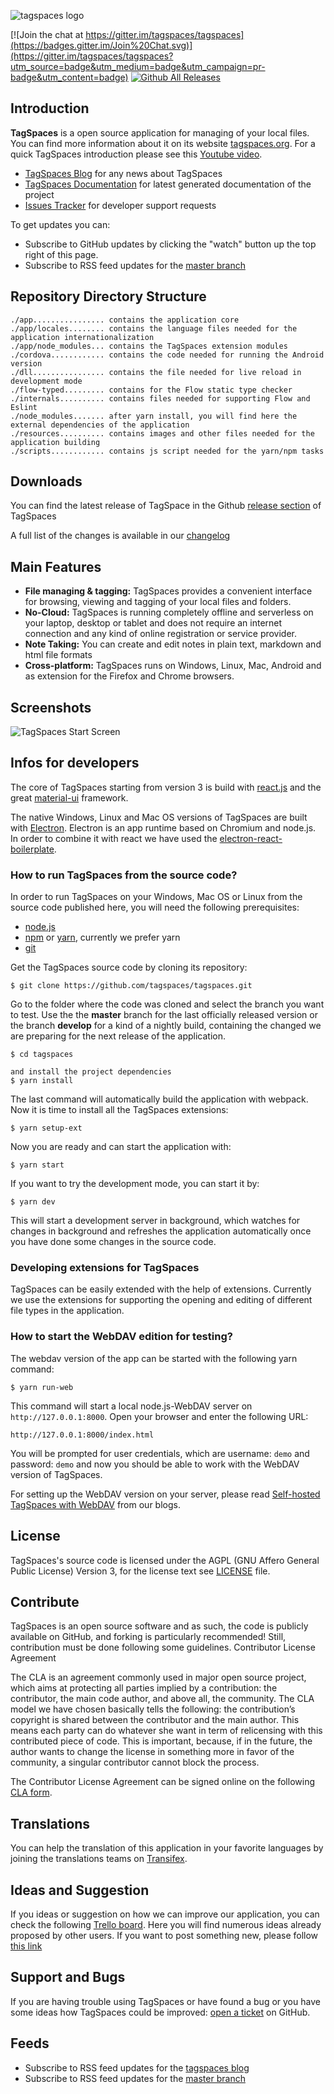 
![tagspaces logo](https://raw.github.com/tagspaces/tagspaces/master/data/assets/icon96.png)

<!-- ![tagspaces@travis](https://travis-ci.org/tagspaces/tagspaces.svg?branch=master) -->
[![Join the chat at https://gitter.im/tagspaces/tagspaces](https://badges.gitter.im/Join%20Chat.svg)](https://gitter.im/tagspaces/tagspaces?utm_source=badge&utm_medium=badge&utm_campaign=pr-badge&utm_content=badge) [![Github All Releases](https://img.shields.io/github/downloads/tagspaces/tagspaces/total.svg)]()

## Introduction

**TagSpaces** is a open source application for managing of your local files. You can find more information about it on its website [tagspaces.org](https://tagspaces.org/). For a quick TagSpaces introduction please see this [Youtube video](https://www.youtube.com/embed/CJ2hYU6U-C8).

- [TagSpaces Blog](https://www.tagspaces.org/blog/) for any news about TagSpaces
- [TagSpaces Documentation](https://docs.tagspaces.org/) for latest generated documentation of the project
- [Issues Tracker](https://github.com/tagspaces/tagspaces/issues) for developer support requests

To get updates you can:
- Subscribe to GitHub updates by clicking the "watch" button up the top right of this page.
- Subscribe to RSS feed updates for the [master branch](https://github.com/tagspaces/tagspaces/commits/master.atom)

## Repository Directory Structure

    ./app................ contains the application core
    ./app/locales........ contains the language files needed for the application internationalization
    ./app/node_modules... contains the TagSpaces extension modules
    ./cordova............ contains the code needed for running the Android version
    ./dll................ contains the file needed for live reload in development mode
    ./flow-typed......... contains for the Flow static type checker
    ./internals.......... contains files needed for supporting Flow and Eslint
	./node_modules....... after yarn install, you will find here the external dependencies of the application
    ./resources.......... contains images and other files needed for the application building
    ./scripts............ contains js script needed for the yarn/npm tasks

## Downloads
You can find the latest release of TagSpace in the Github [release section](https://github.com/tagspaces/tagspaces/releases/) of TagSpaces

A full list of the changes is available in our [changelog](CHANGELOG.md)

## Main Features

* **File managing & tagging:** TagSpaces provides a convenient interface for browsing, viewing and tagging of your local files and folders.
* **No-Cloud:** TagSpaces is running completely offline and serverless on your laptop, desktop or tablet and does not require an internet connection and any kind of online registration or service provider.
* **Note Taking:** You can create and edit notes in plain text, markdown and html file formats
* **Cross-platform:** TagSpaces runs on Windows, Linux, Mac, Android and as extension for the Firefox and Chrome browsers.

## Screenshots

![TagSpaces Start Screen](https://www.tagspaces.org/content/v3-x/tagspaces-next-theming.png)

## Infos for developers

The core of TagSpaces starting from version 3 is build with [react.js](https://reactjs.org/) and the great [material-ui](https://material-ui.com/) framework.

The native Windows, Linux and Mac OS versions of TagSpaces are built with [Electron](https://electron.atom.io/). Electron is an app runtime based on Chromium and node.js. In order to combine it with react we have used the [electron-react-boilerplate](https://github.com/chentsulin/electron-react-boilerplate).

### How to run TagSpaces from the source code?
In order to run TagSpaces on your Windows, Mac OS or Linux from the source code published here, you will need the following prerequisites:
 * [node.js](https://nodejs.org/)
 * [npm](https://www.npmjs.com/) or [yarn](https://yarnpkg.com), currently we prefer yarn
 * [git](http://git-scm.org/)

Get the TagSpaces source code by cloning its repository:

    $ git clone https://github.com/tagspaces/tagspaces.git

Go to the folder where the code was cloned and select the branch you want to test. Use the the **master** branch for the last officially released version or the branch **develop** for a kind of a nightly build, containing the changed we are preparing for the next release of the application.

    $ cd tagspaces

	and install the project dependencies
    $ yarn install

The last command will automatically build the application with webpack. Now it is time to install all the TagSpaces extensions:

	$ yarn setup-ext

Now you are ready and can start the application with:

	$ yarn start

If you want to try the development mode, you can start it by:

	$ yarn dev

This will start a development server in background, which watches for changes in background and refreshes the application automatically once you have done some changes in the source code.

### Developing extensions for TagSpaces
TagSpaces can be easily extended with the help of extensions. Currently we use the extensions for supporting the opening and editing of different file types in the application.

### How to start the WebDAV edition for testing?
The webdav version of the app can be started with the following yarn command:

    $ yarn run-web

This command will start a local node.js-WebDAV server on `http://127.0.0.1:8000`. Open your browser and enter the following URL:

    http://127.0.0.1:8000/index.html

You will be prompted for user credentials, which are username: `demo` and password: `demo` and now you should be able to work with the WebDAV version of TagSpaces.

For setting up the WebDAV version on your server, please read [Self-hosted TagSpaces with WebDAV](https://docs.tagspaces.org/selfhosting.html) from our blogs.

## License
TagSpaces's source code is licensed under the AGPL (GNU Affero General Public License) Version 3, for the license text see [LICENSE](LICENSE) file.

## Contribute
TagSpaces is an open source software and as such, the code is publicly available on GitHub, and forking is particularly recommended! Still, contribution must be done following some guidelines.
Contributor License Agreement

The CLA is an agreement commonly used in major open source project, which aims at protecting all parties implied by a contribution: the contributor, the main code author, and above all, the community. The CLA model we have chosen basically tells the following: the contribution’s copyright is shared between the contributor and the main author. This means each party can do whatever she want in term of relicensing with this contributed piece of code. This is important, because, if in the future, the author wants to change the license in something more in favor of the community, a singular contributor cannot block the process.

The Contributor License Agreement can be signed online on the following [CLA form](http://tagspaces.org/contribute).

## Translations
You can help the translation of this application in your favorite languages by joining the translations teams on [Transifex](https://www.transifex.com/tagspaces/tagspaces/).

## Ideas and Suggestion
If you ideas or suggestion on how we can improve our application, you can check the following [Trello board](https://trello.com/b/TGeG5bi9/tagspaces-ideas). Here you will find numerous ideas already proposed by other users. If you want to post something new, please follow [this link](https://trello.com/c/mG97iOqo/19-how-to-use-this-board-and-add-new-ideas)

## Support and Bugs
If you are having trouble using TagSpaces or have found a bug or you have some ideas how TagSpaces could be improved: [open a ticket](https://github.com/tagspaces/tagspaces/issues) on GitHub.

## Feeds
- Subscribe to RSS feed updates for the [tagspaces blog](http://tagspaces.org/blog/feed.xml)
- Subscribe to RSS feed updates for the [master branch](https://github.com/tagspaces/tagspaces/commits/master.atom)


